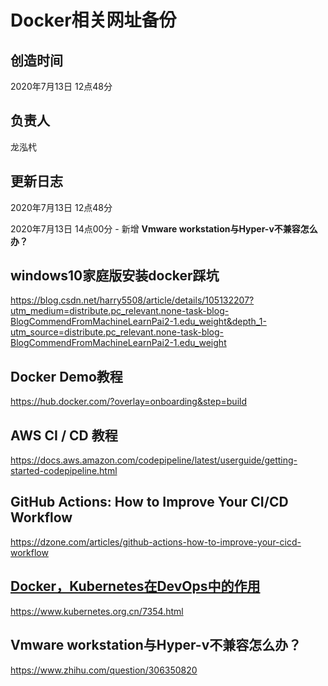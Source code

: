 # Docker相关网址备份

## 创造时间

2020年7月13日 12点48分

## 负责人

龙泓杙

## 更新日志

2020年7月13日 12点48分

2020年7月13日 14点00分 - 新增 **Vmware workstation与Hyper-v不兼容怎么办？**

## windows10家庭版安装docker踩坑

https://blog.csdn.net/harry5508/article/details/105132207?utm_medium=distribute.pc_relevant.none-task-blog-BlogCommendFromMachineLearnPai2-1.edu_weight&depth_1-utm_source=distribute.pc_relevant.none-task-blog-BlogCommendFromMachineLearnPai2-1.edu_weight

## Docker Demo教程

https://hub.docker.com/?overlay=onboarding&step=build

## AWS CI / CD 教程

https://docs.aws.amazon.com/codepipeline/latest/userguide/getting-started-codepipeline.html

## GitHub Actions: How to Improve Your CI/CD Workflow

https://dzone.com/articles/github-actions-how-to-improve-your-cicd-workflow

## [Docker，Kubernetes在DevOps中的作用](https://www.kubernetes.org.cn/7354.html)

https://www.kubernetes.org.cn/7354.html

## Vmware workstation与Hyper-v不兼容怎么办？

https://www.zhihu.com/question/306350820